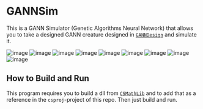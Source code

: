 # GANNSim

This is a GANN Simulator (Genetic Algorithms Neural Network) that allows you to take a designed GANN creature designed in [`GANNDesign`](https://github.com/razterizer/GANNDesign) and simulate it.

![image](https://github.com/razterizer/GANNSim/assets/32767250/35c259fe-8db7-41ce-a5d1-cbe9a7692fc9)
![image](https://github.com/razterizer/GANNSim/assets/32767250/b6143853-c8bc-4d03-acbf-276c17d87e1a)
![image](https://github.com/razterizer/GANNSim/assets/32767250/ac373ce0-009b-4f8c-930c-b05d6f08b2b2)
![image](https://github.com/razterizer/GANNSim/assets/32767250/ad46ec3f-b4ce-4956-a091-ace5c8375f8f)
![image](https://github.com/razterizer/GANNSim/assets/32767250/86f93889-f3c8-4817-9b44-0839b7ac79c1)
![image](https://github.com/razterizer/GANNSim/assets/32767250/482b0b29-a655-4b11-846e-61e0ddbaaeb7)
![image](https://github.com/razterizer/GANNSim/assets/32767250/b5d4651b-0bbe-4ff3-8951-661cc8344159)
![image](https://github.com/razterizer/GANNSim/assets/32767250/c974e378-7243-4708-b3f6-6f1514b3a5f2)
![image](https://github.com/razterizer/GANNSim/assets/32767250/04caaba0-acce-4875-b364-9c1d2ed4e509)


## How to Build and Run

This program requires you to build a dll from [`CSMathLib`](https://github.com/razterizer/CSMathLib) and to add that as a reference in the `csproj`-project of this repo. Then just build and run.
